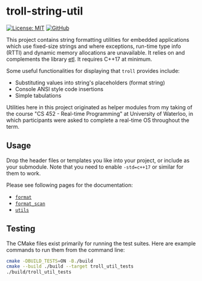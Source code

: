 # troll-string-util

[![License: MIT](https://img.shields.io/badge/License-MIT-blue?style=for-the-badge)](https://github.com/dearoneesama/troll-string-util/blob/main/LICENSE)
[![GitHub](https://img.shields.io/badge/GitHub-8A2BE2?style=for-the-badge&logo=github)](https://github.com/dearoneesama/troll-string-util)

This project contains string formatting utilities for embedded applications which use fixed-size strings and where exceptions, run-time type info (RTTI) and dynamic memory allocations are unavailable. It relies on and complements the library [etl](https://github.com/ETLCPP/etl). It requires C++17 at minimum.

Some useful functionalities for displaying that `troll` provides include:
* Substituting values into string's placeholders (format string)
* Console ANSI style code insertions
* Simple tabulations

Utilities here in this project originated as helper modules from my taking of the course "CS 452 - Real-time Programming" at University of Waterloo, in which participants were asked to complete a real-time OS throughout the term.

## Usage
Drop the header files or templates you like into your project, or include as your submodule. Note that you need to enable `-std=c++17` or similar for them to work.

Please see following pages for the documentation:

* [`format`](https://dearoneesama.github.io/troll-string-util/docs/format.html)
* [`format_scan`](https://dearoneesama.github.io/troll-string-util/docs/format_scan.html)
* [`utils`](https://dearoneesama.github.io/troll-string-util/docs/utils.html)

## Testing
The CMake files exist primarily for running the test suites. Here are example commands to run them from the command line:

```bash
cmake -DBUILD_TESTS=ON -B./build
cmake --build ./build --target troll_util_tests
./build/troll_util_tests 
```
